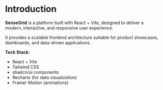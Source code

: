 # Introduction

**SenseGrid** is a platform built with React + Vite, designed to deliver a modern, interactive, and responsive user experience.

It provides a scalable frontend architecture suitable for product showcases, dashboards, and data-driven applications.

**Tech Stack:**
- React + Vite
- Tailwind CSS
- shadcn/ui components
- Recharts (for data visualization)
- Framer Motion (animations)

